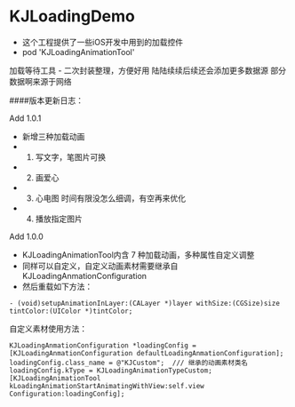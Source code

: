 # KJLoadingDemo

* 这个工程提供了一些iOS开发中用到的加载控件
* pod 'KJLoadingAnimationTool'

加载等待工具 - 二次封装整理，方便好用
陆陆续续后续还会添加更多数据源
部分数据啊来源于网络

####版本更新日志：

Add 1.0.1

- 新增三种加载动画
- 1. 写文字，笔图片可换
- 2. 画爱心
- 3. 心电图   时间有限没怎么细调，有空再来优化
- 4. 播放指定图片 

Add 1.0.0

- KJLoadingAnimationTool内含 7 种加载动画，多种属性自定义调整
- 同样可以自定义，自定义动画素材需要继承自 KJLoadingAnmationConfiguration
- 然后重载如下方法：

```
- (void)setupAnimationInLayer:(CALayer *)layer withSize:(CGSize)size tintColor:(UIColor *)tintColor;
```
自定义素材使用方法：

```
KJLoadingAnmationConfiguration *loadingConfig = [KJLoadingAnmationConfiguration defaultLoadingAnmationConfiguration];
loadingConfig.class_name = @"KJCustom";  /// 继承的动画素材类名
loadingConfig.kType = KJLoadingAnimationTypeCustom;
[KJLoadingAnimationTool kLoadingAnimationStartAnimatingWithView:self.view Configuration:loadingConfig];

```
